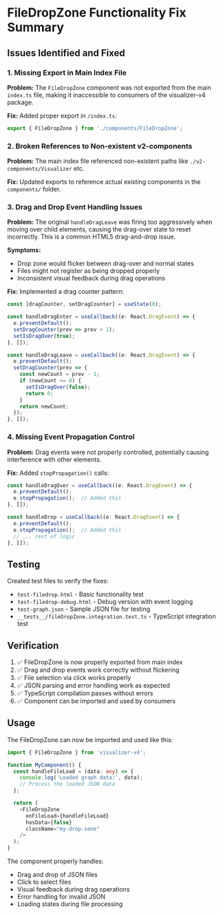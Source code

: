 # FileDropZone Functionality Fix Summary

## Issues Identified and Fixed

### 1. Missing Export in Main Index File
**Problem:** The `FileDropZone` component was not exported from the main `index.ts` file, making it inaccessible to consumers of the visualizer-v4 package.

**Fix:** Added proper export in `/index.ts`:
```typescript
export { FileDropZone } from './components/FileDropZone';
```

### 2. Broken References to Non-existent v2-components
**Problem:** The main index file referenced non-existent paths like `./v2-components/Visualizer` etc.

**Fix:** Updated exports to reference actual existing components in the `components/` folder.

### 3. Drag and Drop Event Handling Issues
**Problem:** The original `handleDragLeave` was firing too aggressively when moving over child elements, causing the drag-over state to reset incorrectly. This is a common HTML5 drag-and-drop issue.

**Symptoms:**
- Drop zone would flicker between drag-over and normal states
- Files might not register as being dropped properly
- Inconsistent visual feedback during drag operations

**Fix:** Implemented a drag counter pattern:
```typescript
const [dragCounter, setDragCounter] = useState(0);

const handleDragEnter = useCallback((e: React.DragEvent) => {
  e.preventDefault();
  setDragCounter(prev => prev + 1);
  setIsDragOver(true);
}, []);

const handleDragLeave = useCallback((e: React.DragEvent) => {
  e.preventDefault();
  setDragCounter(prev => {
    const newCount = prev - 1;
    if (newCount <= 0) {
      setIsDragOver(false);
      return 0;
    }
    return newCount;
  });
}, []);
```

### 4. Missing Event Propagation Control
**Problem:** Drag events were not properly controlled, potentially causing interference with other elements.

**Fix:** Added `stopPropagation()` calls:
```typescript
const handleDragOver = useCallback((e: React.DragEvent) => {
  e.preventDefault();
  e.stopPropagation();  // Added this
}, []);

const handleDrop = useCallback((e: React.DragEvent) => {
  e.preventDefault();
  e.stopPropagation();  // Added this
  // ... rest of logic
}, []);
```

## Testing

Created test files to verify the fixes:
- `test-filedrop.html` - Basic functionality test
- `test-filedrop-debug.html` - Debug version with event logging
- `test-graph.json` - Sample JSON file for testing
- `__tests__/fileDropZone.integration.test.ts` - TypeScript integration test

## Verification

1. ✅ FileDropZone is now properly exported from main index
2. ✅ Drag and drop events work correctly without flickering
3. ✅ File selection via click works properly  
4. ✅ JSON parsing and error handling work as expected
5. ✅ TypeScript compilation passes without errors
6. ✅ Component can be imported and used by consumers

## Usage

The FileDropZone can now be imported and used like this:

```typescript
import { FileDropZone } from 'visualizer-v4';

function MyComponent() {
  const handleFileLoad = (data: any) => {
    console.log('Loaded graph data:', data);
    // Process the loaded JSON data
  };

  return (
    <FileDropZone
      onFileLoad={handleFileLoad}
      hasData={false}
      className="my-drop-zone"
    />
  );
}
```

The component properly handles:
- Drag and drop of JSON files
- Click to select files
- Visual feedback during drag operations
- Error handling for invalid JSON
- Loading states during file processing
